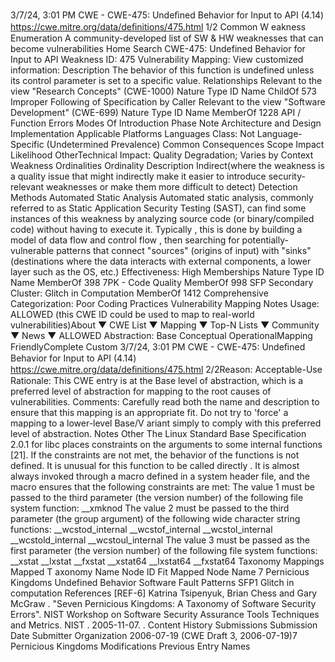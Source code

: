 3/7/24, 3:01 PM CWE - CWE-475: Undeﬁned Behavior for Input to API (4.14)
https://cwe.mitre.org/data/deﬁnitions/475.html 1/2
Common W eakness Enumeration
A community-developed list of SW & HW weaknesses that can become
vulnerabilities
Home Search
CWE-475: Undefined Behavior for Input to API
Weakness ID: 475
Vulnerability Mapping: 
View customized information:
 Description
The behavior of this function is undefined unless its control parameter is set to a specific value.
 Relationships
 Relevant to the view "Research Concepts" (CWE-1000)
Nature Type ID Name
ChildOf 573 Improper Following of Specification by Caller
 Relevant to the view "Software Development" (CWE-699)
Nature Type ID Name
MemberOf 1228 API / Function Errors
 Modes Of Introduction
Phase Note
Architecture and Design
Implementation
 Applicable Platforms
Languages
Class: Not Language-Specific (Undetermined Prevalence)
 Common Consequences
Scope Impact Likelihood
OtherTechnical Impact: Quality Degradation; Varies by Context
 Weakness Ordinalities
Ordinality Description
Indirect(where the weakness is a quality issue that might indirectly make it easier to introduce security-relevant weaknesses or make
them more difficult to detect)
 Detection Methods
Automated Static Analysis
Automated static analysis, commonly referred to as Static Application Security Testing (SAST), can find some instances of this
weakness by analyzing source code (or binary/compiled code) without having to execute it. Typically , this is done by building a
model of data flow and control flow , then searching for potentially-vulnerable patterns that connect "sources" (origins of input)
with "sinks" (destinations where the data interacts with external components, a lower layer such as the OS, etc.)
Effectiveness: High
 Memberships
Nature Type ID Name
MemberOf 398 7PK - Code Quality
MemberOf 998 SFP Secondary Cluster: Glitch in Computation
MemberOf 1412 Comprehensive Categorization: Poor Coding Practices
 Vulnerability Mapping Notes
Usage: ALLOWED (this CWE ID could be used to map to real-world vulnerabilities)About ▼ CWE List ▼ Mapping ▼ Top-N Lists ▼ Community ▼ News ▼
ALLOWED
Abstraction: Base
Conceptual OperationalMapping
FriendlyComplete Custom
3/7/24, 3:01 PM CWE - CWE-475: Undeﬁned Behavior for Input to API (4.14)
https://cwe.mitre.org/data/deﬁnitions/475.html 2/2Reason: Acceptable-Use
Rationale:
This CWE entry is at the Base level of abstraction, which is a preferred level of abstraction for mapping to the root causes of
vulnerabilities.
Comments:
Carefully read both the name and description to ensure that this mapping is an appropriate fit. Do not try to 'force' a mapping to a
lower-level Base/V ariant simply to comply with this preferred level of abstraction.
 Notes
Other
The Linux Standard Base Specification 2.0.1 for libc places constraints on the arguments to some internal functions [21]. If the
constraints are not met, the behavior of the functions is not defined. It is unusual for this function to be called directly . It is almost
always invoked through a macro defined in a system header file, and the macro ensures that the following constraints are met: The
value 1 must be passed to the third parameter (the version number) of the following file system function: \_\_xmknod The value 2
must be passed to the third parameter (the group argument) of the following wide character string functions: \_\_wcstod\_internal
\_\_wcstof\_internal \_\_wcstol\_internal \_\_wcstold\_internal \_\_wcstoul\_internal The value 3 must be passed as the first parameter (the
version number) of the following file system functions: \_\_xstat \_\_lxstat \_\_fxstat \_\_xstat64 \_\_lxstat64 \_\_fxstat64
 Taxonomy Mappings
Mapped T axonomy Name Node ID Fit Mapped Node Name
7 Pernicious Kingdoms Undefined Behavior
Software Fault Patterns SFP1 Glitch in computation
 References
[REF-6] Katrina Tsipenyuk, Brian Chess and Gary McGraw . "Seven Pernicious Kingdoms: A Taxonomy of Software Security
Errors". NIST Workshop on Software Security Assurance Tools Techniques and Metrics. NIST . 2005-11-07.
.
 Content History
 Submissions
Submission Date Submitter Organization
2006-07-19
(CWE Draft 3, 2006-07-19)7 Pernicious Kingdoms
 Modifications
 Previous Entry Names